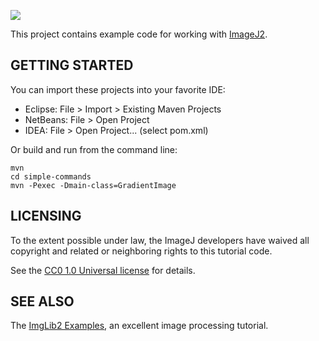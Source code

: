 [![](https://travis-ci.org/imagej/tutorials.svg?branch=master)](https://travis-ci.org/imagej/tutorials)

This project contains example code for working with [ImageJ2][1].


GETTING STARTED
---------------

You can import these projects into your favorite IDE:

  * Eclipse: File > Import > Existing Maven Projects
  * NetBeans: File > Open Project
  * IDEA: File > Open Project... (select pom.xml)

Or build and run from the command line:

    mvn
    cd simple-commands
    mvn -Pexec -Dmain-class=GradientImage


LICENSING
---------

To the extent possible under law, the ImageJ developers have waived
all copyright and related or neighboring rights to this tutorial code.

See the [CC0 1.0 Universal license][2] for details.


SEE ALSO
--------

The [ImgLib2 Examples][3], an excellent image processing tutorial.


[1]: http://imagej.net/ImageJ2
[2]: http://creativecommons.org/publicdomain/zero/1.0/
[3]: http://imagej.net/ImgLib2_Examples
